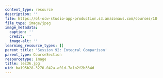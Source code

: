 ```yaml
---
content_type: resource
description: ''
file: https://ol-ocw-studio-app-production.s3.amazonaws.com/courses/18-01sc-single-variable-calculus-fall-2010/ba195b283270042aa01d7a1b2f2b334d_lec36.jpg
file_type: image/jpeg
image_metadata:
  caption: ''
  credit: ''
  image-alt: ''
learning_resource_types: []
parent_title: 'Session 92: Integral Comparison'
parent_type: CourseSection
resourcetype: Image
title: lec36.jpg
uid: ba195b28-3270-042a-a01d-7a1b2f2b334d
---
```

